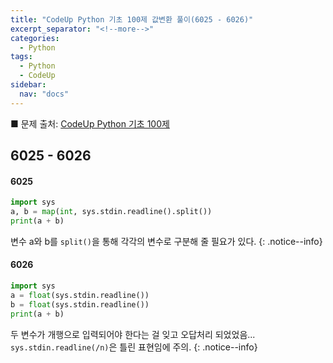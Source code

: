 ```yaml
---
title: "CodeUp Python 기초 100제 값변환 풀이(6025 - 6026)"
excerpt_separator: "<!--more-->"
categories:
  - Python
tags:
  - Python
  - CodeUp
sidebar:
  nav: "docs"
---
```


■ 문제 출처: [CodeUp Python 기초 100제](https://codeup.kr/problemsetsol.php?psid=33)

## 6025 - 6026

#### 6025
```python
import sys
a, b = map(int, sys.stdin.readline().split())
print(a + b)
```
변수 a와 b를 `split()`을 통해 각각의 변수로 구분해 줄 필요가 있다.
{: .notice--info}

#### 6026
```python
import sys
a = float(sys.stdin.readline())
b = float(sys.stdin.readline())
print(a + b)
```
두 변수가 개행으로 입력되어야 한다는 걸 잊고 오답처리 되었었음... `sys.stdin.readline(/n)`은 틀린 표현임에 주의.
{: .notice--info}